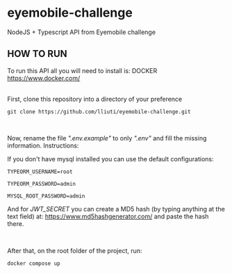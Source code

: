# eyemobile-challenge

NodeJS + Typescript API from Eyemobile challenge

## HOW TO RUN

To run this API all you will need to install is: DOCKER
https://www.docker.com/

<br>
First, clone this repository into a directory of your preference

```
git clone https://github.com/lliuti/eyemobile-challenge.git
```

<br>

Now, rename the file _".env.example"_ to only _".env"_ and fill the missing information. Instructions:

If you don't have mysql installed you can use the default configurations:

```
TYPEORM_USERNAME=root

TYPEORM_PASSWORD=admin

MYSQL_ROOT_PASSWORD=admin
```

And for _JWT_SECRET_ you can create a MD5 hash (by typing anything at the text field) at: https://www.md5hashgenerator.com/ and paste the hash there.

<br>

After that, on the root folder of the project, run:

```
docker compose up
```
